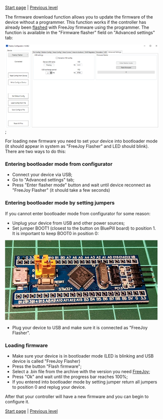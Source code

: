 

[Start page](../README.md) | [Previous level](../README.md)

The firmware download function allows you to update the firmware of the device without a programmer. This function works if the controller has already been [flashed](Flashing-firmware.md) with FreeJoy firmware using the programmer. The function is available in the "Firmware flasher" field on "Advanced settings" tab:

![](../images/flasher_tab.png);


For loading new firmware you need to set your device into bootloader mode (it should appear in system as "FreeJoy Flasher" and LED should blink). There are two ways to do this:

### Entering bootloader mode from configurator

* Connect your device via USB;
* Go to "Advanced settings" tab;
* Press "Enter flasher mode" button and wait until device reconnect as "FreeJoy Flasher" (it should take a few seconds)

### Entering bootloader mode by setting jumpers

If you cannot enter bootloader mode from configurator for some reason:

* Unplug your device from USB and other power sources;
* Set jumper BOOT1 (closest to the button on BluePill board) to position 1. It is important to keep BOOT0 in position 0:

![](../images/flasher_jumper.jpg)

* Plug your device to USB and make sure it is connected as "FreeJoy Flasher". 

### Loading firmware

* Make sure your device is in bootloader mode (LED is blinking and USB device is called "FreeJoy Flasher)
* Press the button "Flash firmware";
* Select a .bin file from the archive with the version you need [FreeJoy](https://github.com/vostrenkov/FreeJoy/releases);
* Press "Ok" and wait until the progress bar reaches 100%;
* If you entered into bootloader mode by setting jumper return all jumpers to position 0 and replug your device.

After that your controller will have a new firmware and you can begin to configure it.


[Start page](../README.md) | [Previous level](../README.md)

